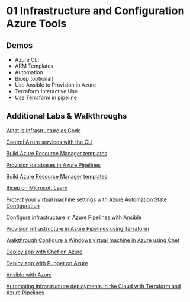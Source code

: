 # 01 Infrastructure and Configuration Azure Tools

## Demos

- Azure CLI
- ARM Templates
- Automation
- Bicep (optional)
- Use Ansible to Provision in Azure
- Terraform Interactive Use
- Use Terraform in pipeline

## Additional Labs & Walkthroughs

[What is Infrastructure as Code](https://docs.microsoft.com/en-us/devops/deliver/what-is-infrastructure-as-code)

[Control Azure services with the CLI](https://docs.microsoft.com/en-us/learn/modules/control-azure-services-with-cli/)

[Build Azure Resource Manager templates](https://docs.microsoft.com/en-us/learn/modules/build-azure-vm-templates/)

[Provision databases in Azure Pipelines](https://docs.microsoft.com/en-us/learn/modules/provision-database-azure-pipelines/)

[Build Azure Resource Manager templates](https://docs.microsoft.com/en-us/learn/modules/build-azure-vm-templates/)

[Bicep on Microsoft Learn](https://docs.microsoft.com/en-us/azure/azure-resource-manager/bicep/learn-bicep)

[Protect your virtual machine settings with Azure Automation State Configuration](https://docs.microsoft.com/en-us/learn/modules/protect-vm-settings-with-dsc/)

[Configure infrastructure in Azure Pipelines with Ansible](https://docs.microsoft.com/en-us/learn/modules/configure-infrastructure-azure-pipelines/)

[Provision infrastructure in Azure Pipelines using Terraform](https://docs.microsoft.com/en-us/learn/modules/provision-infrastructure-azure-pipelines/)

[Walkthrough Configure a Windows virtual machine in Azure using Chef](https://docs.microsoft.com/en-us/azure/chef/chef-automation)

[Deploy app with Chef on Azure](http://microsoft.github.io/PartsUnlimitedMRP/iac/200.2x-IaC-DeployappwithChefonAzure.html)

[Deploy app with Puppet on Azure](http://microsoft.github.io/PartsUnlimitedMRP/iac/200.2x-IaC-DeployappwithPuppetonAzure.html)

[Ansible with Azure](http://microsoft.github.io/PartsUnlimitedMRP/iac/200.2x-IaC-AnsiblewithAzure.html)

[Automating infrastructure deployments in the Cloud with Terraform and Azure Pipelines](https://www.azuredevopslabs.com/labs/vstsextend/terraform/)
